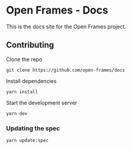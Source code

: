 # Open Frames - Docs

This is the docs site for the Open Frames project.

## Contributing

Clone the repo

```
git clone https://github.com/open-frames/docs
```

Install dependencies

```
yarn install
```

Start the development server

```
yarn dev
```

### Updating the spec

```
yarn update:spec
```
